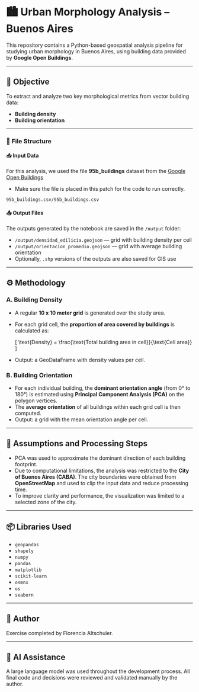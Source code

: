 # 🏙️ Urban Morphology Analysis – Buenos Aires

This repository contains a Python-based geospatial analysis pipeline for studying urban morphology in Buenos Aires, using building data provided by **Google Open Buildings**.

---

## 🎯 Objective

To extract and analyze two key morphological metrics from vector building data:

- **Building density**
- **Building orientation**

---

### 📂 File Structure
#### 📥 Input Data
For this analysis, we used the file **95b_buildings** dataset from the [Google Open Buildings](https://sites.research.google/open-buildings/) 

- Make sure the file is placed in this patch for the code to run correctly.

```
95b_buildings.csv/95b_buildings.csv

```
#### 📤 Output Files

The outputs generated by the notebook are saved in the `/output` folder:

- `/output/densidad_edilicia.geojson` — grid with building density per cell
- `/output/orientacion_promedio.geojson` — grid with average building orientation
- Optionally, `.shp` versions of the outputs are also saved for GIS use


---
## ⚙️ Methodology


### A. Building Density

- A regular **10 x 10 meter grid** is generated over the study area.
- For each grid cell, the **proportion of area covered by buildings** is calculated as:

  \[
  \text{Density} = \frac{\text{Total building area in cell}}{\text{Cell area}}
  \]

- Output: a GeoDataFrame with density values per cell.

### B. Building Orientation

- For each individual building, the **dominant orientation angle** (from 0° to 180°) is estimated using **Principal Component Analysis (PCA)** on the polygon vertices.
- The **average orientation** of all buildings within each grid cell is then computed.
- Output: a grid with the mean orientation angle per cell.

---

## 🧪 Assumptions and Processing Steps

- PCA was used to approximate the dominant direction of each building footprint.
- Due to computational limitations, the analysis was restricted to the **City of Buenos Aires (CABA)**. The city boundaries were obtained from **OpenStreetMap** and used to clip the input data and reduce processing time.
- To improve clarity and performance, the visualization was limited to a selected zone of the city.



---

## 📦 Libraries Used

- `geopandas`
- `shapely`
- `numpy`
- `pandas`
- `matplotlib`
- `scikit-learn` 
- `osmnx`
- `os`
- `seaborn`

---

## 👤 Author

Exercise completed by Florencia Altschuler. 

---

## 🤖 AI Assistance

A large language model was used throughout the development process. All final code and decisions were reviewed and validated manually by the author.
